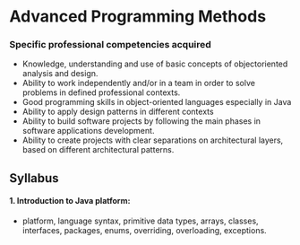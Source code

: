 # Advanced Programming Methods

### Specific professional competencies acquired
- Knowledge, understanding and use of basic concepts of objectoriented analysis and design.
- Ability to work independently and/or in a team in order to solve problems in defined professional contexts.
- Good programming skills in object-oriented languages especially in Java 
- Ability to apply design patterns in different contexts
- Ability to build software projects by following the main phases in software applications development.
- Ability to create projects with clear separations on architectural layers, based on different architectural patterns.

## Syllabus
#### 1. Introduction to Java platform: 
- platform, language syntax, primitive data types, arrays, classes, interfaces, packages, enums, overriding, overloading, exceptions.
###

